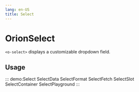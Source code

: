 ```yaml
---
lang: en-US
title: Select
---
```


# OrionSelect

`<o-select>` displays a customizable dropdown field.

## Usage

::: demo:Select
SelectData
SelectFormat
SelectFetch
SelectSlot
SelectContainer
SelectPlayground
:::

<attribute-table/>
